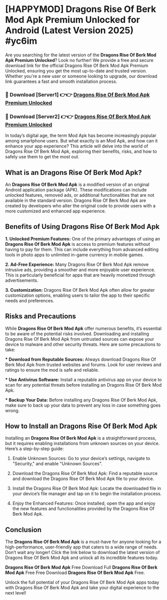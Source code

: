 # [HAPPYMOD] Dragons Rise Of Berk Mod Apk Premium Unlocked for Android (Latest Version 2025) #yc6im

Are you searching for the latest version of the <strong>Dragons Rise Of Berk Mod Apk Premium Unlocked</strong>? Look no further! We provide a free and secure download link for the official Dragons Rise Of Berk Mod Apk Premium Unlocked, ensuring you get the most up-to-date and trusted version. Whether you're a new user or someone looking to upgrade, our download link guarantees a fast and smooth installation process.


<h3>🔴 Download [Server1] 👉👉 <a href="https://appsnew.pages.dev?q=Dragons+Rise+Of+Berk+Mod+Apk">Dragons Rise Of Berk Mod Apk Premium Unlocked</a></h3>

<h3>🔴 Download [Server2] 👉👉 <a href="https://appsnew.pages.dev?q=Dragons+Rise+Of+Berk+Mod+Apk">Dragons Rise Of Berk Mod Apk Premium Unlocked</a></h3>


In today’s digital age, the term Mod Apk has become increasingly popular among smartphone users. But what exactly is an Mod Apk, and how can it enhance your app experience? This article will delve into the world of Dragons Rise Of Berk Mod Apk, exploring their benefits, risks, and how to safely use them to get the most out.


<h2>What is an Dragons Rise Of Berk Mod Apk?</h2>

An <strong>Dragons Rise Of Berk Mod Apk</strong> is a modified version of an original Android application package (APK). These modifications can include unlocked features, removed ads, or additional functionalities that are not available in the standard version. Dragons Rise Of Berk Mod Apk are created by developers who alter the original code to provide users with a more customized and enhanced app experience.


<h2>Benefits of Using Dragons Rise Of Berk Mod Apk</h2>

<strong> 1. Unlocked Premium Features:</strong> One of the primary advantages of using an <strong>Dragons Rise Of Berk Mod Apk</strong> is access to premium features without having to pay for them. This can include everything from advanced editing tools in photo apps to unlimited in-game currency in mobile games.

<strong> 2. Ad-Free Experience:</strong> Many Dragons Rise Of Berk Mod Apk remove intrusive ads, providing a smoother and more enjoyable user experience. This is particularly beneficial for apps that are heavily monetized through advertisements.

<strong> 3. Customization:</strong> Dragons Rise Of Berk Mod Apk often allow for greater customization options, enabling users to tailor the app to their specific needs and preferences.


<h2>Risks and Precautions</h2>

While <strong>Dragons Rise Of Berk Mod Apk</strong> offer numerous benefits, it’s essential to be aware of the potential risks involved. Downloading and installing Dragons Rise Of Berk Mod Apk from untrusted sources can expose your device to malware and other security threats. Here are some precautions to take:

<strong> * Download from Reputable Sources:</strong> Always download Dragons Rise Of Berk Mod Apk from trusted websites and forums. Look for user reviews and ratings to ensure the mod is safe and reliable.

<strong> * Use Antivirus Software:</strong> Install a reputable antivirus app on your device to scan for any potential threats before installing an Dragons Rise Of Berk Mod Apk.

<strong> * Backup Your Data:</strong> Before installing any Dragons Rise Of Berk Mod Apk, make sure to back up your data to prevent any loss in case something goes wrong.


<h2>How to Install an Dragons Rise Of Berk Mod Apk</h2>

Installing an <strong>Dragons Rise Of Berk Mod Apk</strong> is a straightforward process, but it requires enabling installations from unknown sources on your device. Here’s a step-by-step guide:

 1. Enable Unknown Sources: Go to your device’s settings, navigate to "Security," and enable "Unknown Sources".

 2. Download the Dragons Rise Of Berk Mod Apk: Find a reputable source and download the Dragons Rise Of Berk Mod Apk file to your device.

 3. Install the Dragons Rise Of Berk Mod Apk: Locate the downloaded file in your device’s file manager and tap on it to begin the installation process.

 4. Enjoy the Enhanced Features: Once installed, open the app and enjoy the new features and functionalities provided by the Dragons Rise Of Berk Mod Apk.


<h2><strong>Conclusion</strong></h2>

The <strong>Dragons Rise Of Berk Mod Apk</strong> is a must-have for anyone looking for a high-performance, user-friendly app that caters to a wide range of needs. Don’t wait any longer! Click the link below to download the latest version of Dragons Rise Of Berk Mod Apk and unlock all its incredible features today.

<strong>Dragons Rise Of Berk Mod Apk</strong> Free Download Full <strong>Dragons Rise Of Berk Mod Apk</strong> Free Free Download <strong>Dragons Rise Of Berk Mod Apk</strong> Free.

Unlock the full potential of your Dragons Rise Of Berk Mod Apk apps today with Dragons Rise Of Berk Mod Apk and take your digital experience to the next level!